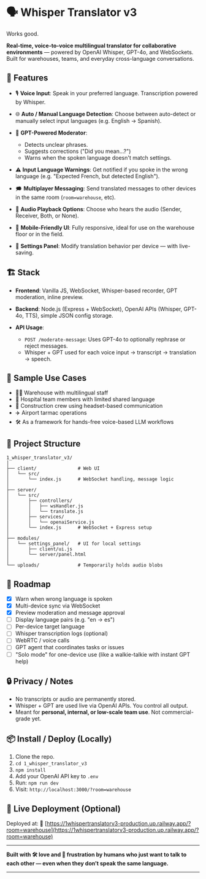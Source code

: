 ﻿
# 🗣️ Whisper Translator v3

Works good.

**Real-time, voice-to-voice multilingual translator for collaborative environments** — powered by OpenAI Whisper, GPT-4o, and WebSockets. Built for warehouses, teams, and everyday cross-language conversations.

## 🚀 Features

* 🎙️ **Voice Input**: Speak in your preferred language. Transcription powered by Whisper.
* 🌐 **Auto / Manual Language Detection**: Choose between auto-detect or manually select input languages (e.g. English → Spanish).
* 🧠 **GPT-Powered Moderator**:

  * Detects unclear phrases.
  * Suggests corrections ("Did you mean...?")
  * Warns when the spoken language doesn't match settings.
* ⚠️ **Input Language Warnings**: Get notified if you spoke in the wrong language (e.g. "Expected French, but detected English").
* 🗯️ **Multiplayer Messaging**: Send translated messages to other devices in the same room (`room=warehouse`, etc).
* 🔁 **Audio Playback Options**: Choose who hears the audio (Sender, Receiver, Both, or None).
* 📱 **Mobile-Friendly UI**: Fully responsive, ideal for use on the warehouse floor or in the field.
* 🔧 **Settings Panel**: Modify translation behavior per device — with live-saving.

## 🏗️ Stack

* **Frontend**: Vanilla JS, WebSocket, Whisper-based recorder, GPT moderation, inline preview.
* **Backend**: Node.js (Express + WebSocket), OpenAI APIs (Whisper, GPT-4o, TTS), simple JSON config storage.
* **API Usage**:

  * `POST /moderate-message`: Uses GPT-4o to optionally rephrase or reject messages.
  * Whisper + GPT used for each voice input → transcript → translation → speech.

## 📸 Sample Use Cases

* 🧑‍🏭 Warehouse with multilingual staff
* 🏥 Hospital team members with limited shared language
* 👷 Construction crew using headset-based communication
* ✈️ Airport tarmac operations
* 🛠️ As a framework for hands-free voice-based LLM workflows

## 📂 Project Structure

```
1_whisper_translator_v3/
│
├── client/               # Web UI
│   └── src/
│       └── index.js      # WebSocket handling, message logic
│
├── server/
│   └── src/
│       ├── controllers/
│       │   ├── wsHandler.js
│       │   └── translate.js
│       ├── services/
│       │   └── openaiService.js
│       └── index.js      # WebSocket + Express setup
│
├── modules/
│   └── settings_panel/   # UI for local settings
│       ├── client/ui.js
│       └── server/panel.html
│
└── uploads/              # Temporarily holds audio blobs
```

## 🔮 Roadmap

* [x] Warn when wrong language is spoken
* [x] Multi-device sync via WebSocket
* [x] Preview moderation and message approval
* [ ] Display language pairs (e.g. "en → es")
* [ ] Per-device target language
* [ ] Whisper transcription logs (optional)
* [ ] WebRTC / voice calls
* [ ] GPT agent that coordinates tasks or issues
* [ ] "Solo mode" for one-device use (like a walkie-talkie with instant GPT help)

## 🔒 Privacy / Notes

* No transcripts or audio are permanently stored.
* Whisper + GPT are used live via OpenAI APIs. You control all output.
* Meant for **personal, internal, or low-scale team use**. Not commercial-grade yet.

## 📦 Install / Deploy (Locally)

1. Clone the repo.
2. `cd 1_whisper_translator_v3`
3. `npm install`
4. Add your OpenAI API key to `.env`
5. Run: `npm run dev`
6. Visit: `http://localhost:3000/?room=warehouse`

## 📡 Live Deployment (Optional)

Deployed at:
🔗 [https://1whispertranslatorv3-production.up.railway.app/?room=warehouse](https://1whispertranslatorv3-production.up.railway.app/?room=warehouse)

---

**Built with 🛠️ love and 🎤 frustration by humans who just want to talk to each other — even when they don’t speak the same language.**

---
